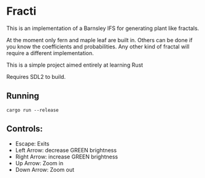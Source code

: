 Fracti
===

This is an implementation of a Barnsley IFS for generating plant like fractals. 

At the moment only fern and maple leaf are built in. Others can be done if you know the coefficients and probabilities. Any other kind of fractal will require a different implementation.

This is a simple project aimed entirely at learning Rust

Requires SDL2 to build.

Running
---
```
cargo run --release
```

Controls:
---
* Escape: Exits
* Left Arrow: decrease GREEN brightness
* Right Arrow: increase GREEN brightness
* Up Arrow: Zoom in
* Down Arrow: Zoom out

